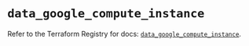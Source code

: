 # `data_google_compute_instance`

Refer to the Terraform Registry for docs: [`data_google_compute_instance`](https://registry.terraform.io/providers/hashicorp/google/6.40.0/docs/data-sources/compute_instance).
